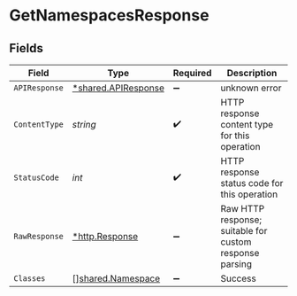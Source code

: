 # GetNamespacesResponse


## Fields

| Field                                                     | Type                                                      | Required                                                  | Description                                               |
| --------------------------------------------------------- | --------------------------------------------------------- | --------------------------------------------------------- | --------------------------------------------------------- |
| `APIResponse`                                             | [*shared.APIResponse](../../models/shared/apiresponse.md) | :heavy_minus_sign:                                        | unknown error                                             |
| `ContentType`                                             | *string*                                                  | :heavy_check_mark:                                        | HTTP response content type for this operation             |
| `StatusCode`                                              | *int*                                                     | :heavy_check_mark:                                        | HTTP response status code for this operation              |
| `RawResponse`                                             | [*http.Response](https://pkg.go.dev/net/http#Response)    | :heavy_minus_sign:                                        | Raw HTTP response; suitable for custom response parsing   |
| `Classes`                                                 | [][shared.Namespace](../../models/shared/namespace.md)    | :heavy_minus_sign:                                        | Success                                                   |